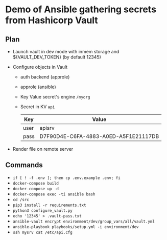 # Demo of Ansible gathering secrets from Hashicorp Vault

## Plan

- Launch vault in dev mode with inmem storage and ${VAULT_DEV_TOKEN} (by default 12345)
- Configure objects in Vault
  - auth backend (approle)
  - approle (ansible)
  - Key Value secret's engine `/myorg`
  - Secret in KV `api`

    | Key  | Value                                |
    |------|--------------------------------------|
    | user | apisrv                               |
    | pass | D7F90D4E-C6FA-4883-A0ED-A5F1E21117DB |

- Render file on remote server

## Commands

- `if [ ! -f .env ]; then cp .env.example .env; fi`
- `docker-compose build`
- `docker-compose up -d`
- `docker-compose exec -ti ansible bash`
- `cd /src`
- `pip3 install -r requirements.txt`
- `python3 configure_vault.py`
- `echo '12345' > .vault-pass.txt`
- `ansible-vault encrypt environment/dev/group_vars/all/vault.yml`
- `ansible-playbook playbooks/setup.yml -i environment/dev`
- `ssh mysrv cat /etc/api.cfg`
